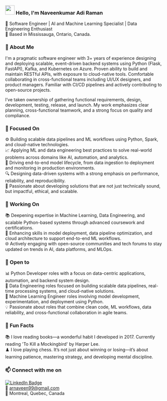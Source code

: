 ### <img src="https://media.giphy.com/media/hvRJCLFzcasrR4ia7z/giphy.gif" width="30px"> Hello, I'm Naveenkumar Adi Raman

🔧 Software Engineer | AI and Machine Learning Specialist | Data Engineering Enthusiast </br> 
📍 Based in Mississauga, Ontario, Canada.


### 🚀 About Me

I'm a pragmatic software engineer with 3+ years of experience designing and deploying scalable, event-driven backend systems using Python (Flask, FastAPI), Kafka, and Kubernetes on Azure. Proven ability to build and maintain RESTful APIs, with exposure to cloud-native tools. Comfortable collaborating in cross-functional teams including UI/UX designers, and product managers. Familiar with CI/CD pipelines and actively contributing to open-source projects.

I’ve taken ownership of gathering functional requirements, design, development, testing, release, and launch. My work emphasizes clear planning, cross-functional teamwork, and a strong focus on quality and compliance.


### 🎯 Focused On

⚙️ Building scalable data pipelines and ML workflows using Python, Spark, and cloud-native technologies. </br>
📈 Applying ML and data engineering best practices to solve real-world problems across domains like AI, automation, and analytics. </br>
🧠 Driving end-to-end model lifecycle, from data ingestion to deployment and monitoring in production environments. </br>
🔍 Designing data-driven systems with a strong emphasis on performance, reliability, and reproducibility. </br>
🚀 Passionate about developing solutions that are not just technically sound, but impactful, ethical, and scalable. </br>


### 🔭 Working On
 
📚 Deepening expertise in Machine Learning, Data Engineering, and scalable Python-based systems through advanced coursework and certifications. </br>
🧠 Enhancing skills in model deployment, data pipeline optimization, and cloud architecture to support end-to-end ML workflows. </br>
🌐 Actively engaging with open-source communities and tech forums to stay updated on trends in AI, data platforms, and MLOps. </br>


### 🌱 Open to

📊 Python Developer roles with a focus on data-centric applications, automation, and backend system design. </br>
🎯 Data Engineering roles focused on building scalable data pipelines, real-time processing systems, and cloud-native solutions. </br>
🧠 Machine Learning Engineer roles involving model development, experimentation, and deployment using Python. </br>
💡 Passionate about roles that combine clean code, ML workflows, data reliability, and cross-functional collaboration in agile teams. </br>


### 💬 Fun Facts

📚 I love reading books—a wonderful habit I developed in 2017. Currently reading 'To Kill a Mockingbird' by Harper Lee. </br>
♟️ I love playing chess. It’s not just about winning or losing—it’s about learning patience, mastering strategy, and developing mental discipline. </br>



### 📫 Connect with me on

[![LinkedIn Badge](https://img.shields.io/badge/-LinkedIn-blue?style=flat-square&logo=Linkedin&logoColor=white&link=https://www.linkedin.com/in/suryakumardevarajan/)](https://www.linkedin.com/in/naveen99/)  
📧 arnaveen99@gmail.com  
📍 Montreal, Quebec, Canada

